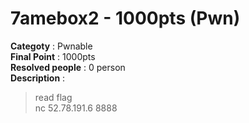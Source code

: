 7amebox2 - 1000pts (Pwn)
========================
**Categoty** : Pwnable<br />
**Final Point** : 1000pts<br />
**Resolved people** : 0 person<br />
**Description** : 
> read flag<br />
> nc 52.78.191.6 8888
